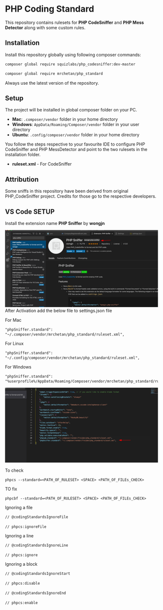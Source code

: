 # PHP Coding Standard
This repository contains rulesets for **PHP CodeSniffer** and **PHP Mess Detector** along with some custom rules.

## Installation
Install this repository globally using following composer commands:
``` sh
composer global require squizlabs/php_codesniffer:dev-master
```

``` sh
composer global require mrchetan/php_standard
```

Always use the latest version of the repository.

## Setup
The project will be installed in global composer folder on your PC. 
* **Mac**: `.composer/vendor` folder in your home directory
* **Windows**: `AppData/Roaming/Composer/vendor` folder in your user directory
* **Ubuntu**: `.config/composer/vendor` folder in your home directory

You follow the steps respective to your favourite IDE to configure PHP CodeSniffer and PHP MessDetector and point to the two rulesets in the installation folder.
* **ruleset.xml** - For CodeSniffer

## Attribution
Some sniffs in this repository have been derived from original PHP_CodeSniffer project. Credits for those go to the respective developers.

## VS Code SETUP
Install the extension name **PHP Sniffer** by **wongjn**

![N|Solid](./img/php-snif.png)
After Activation add the below file to settings.json file

For Mac

	"phpSniffer.standard": "~/.composer/vendor/mrchetan/php_standard/ruleset.xml",

For Linux

	"phpSniffer.standard": "~/.config/composer/vendor/mrchetan/php_standard/ruleset.xml",

For Windows

	"phpSniffer.standard": "%userprofile%/AppData/Roaming/Composer/vendor/mrchetan/php_standard/ruleset.xml",

![N|Solid](./img/vs-settings-1.png)



To check 

	phpcs --standard=<PATH_OF_RULESET> <SPACE> <PATH_OF_FILEs_CHECK>

TO fix

	phpcbf --standard=<PATH_OF_RULESET> <SPACE> <PATH_OF_FILEs_CHECK>


Ignoring a file

	// @codingStandardsIgnoreFile

	// phpcs:ignoreFile

Ignoring a line

	// @codingStandardsIgnoreLine

	// phpcs:ignore

Ignoring a block


	// @codingStandardsIgnoreStart

	// phpcs:disable

	// @codingStandardsIgnoreEnd

	// phpcs:enable